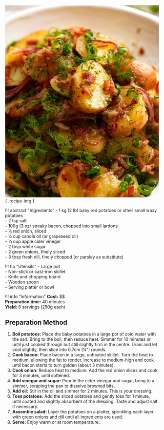 ![German Potato Salad](../images/german-potato-salad.jpg){ .recipe-img }

!!! abstract "Ingredients"
    - 1 kg (2 lb) baby red potatoes or other small waxy potatoes  
    - 2 tsp salt  
    - 100g (3 oz) streaky bacon, chopped into small lardons  
    - ¼ red onion, sliced  
    - ¼ cup canola oil (or grapeseed oil)  
    - ⅓ cup apple cider vinegar  
    - 2 tbsp white sugar  
    - 2 green onions, finely sliced  
    - 3 tbsp fresh dill, finely chopped (or parsley as substitute)  

!!! tip "Utensils"
    - Large pot  
    - Non-stick or cast-iron skillet  
    - Knife and chopping board  
    - Wooden spoon  
    - Serving platter or bowl  

!!! info "Information"
    **Cost:** $$  
    **Preparation time:** 40 minutes  
    **Yield:** 6 servings (250g each)  

## Preparation Method

1. **Boil potatoes:** Place the baby potatoes in a large pot of cold water with the salt. Bring to the boil, then reduce heat. Simmer for 10 minutes or until just cooked through but still slightly firm in the centre. Drain and let cool slightly, then slice into 0.7cm (¼") rounds.  
2. **Cook bacon:** Place bacon in a large, unheated skillet. Turn the heat to medium, allowing the fat to render. Increase to medium-high and cook until bacon starts to turn golden (about 3 minutes).  
3. **Cook onion:** Reduce heat to medium. Add the red onion slices and cook for 3 minutes, until softened.  
4. **Add vinegar and sugar:** Pour in the cider vinegar and sugar, bring to a simmer, scraping the pan to dissolve browned bits.  
5. **Add oil:** Stir in the oil and simmer for 2 minutes. This is your dressing.  
6. **Toss potatoes:** Add the sliced potatoes and gently toss for 1 minute, until coated and slightly absorbent of the dressing. Taste and adjust salt if necessary.  
7. **Assemble salad:** Layer the potatoes on a platter, sprinkling each layer with green onions and dill until all ingredients are used.  
8. **Serve:** Enjoy warm or at room temperature.  
